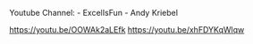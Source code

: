 Youtube Channel:
	- ExcelIsFun
	- Andy Kriebel

https://youtu.be/OOWAk2aLEfk
https://youtu.be/xhFDYKqWlqw
